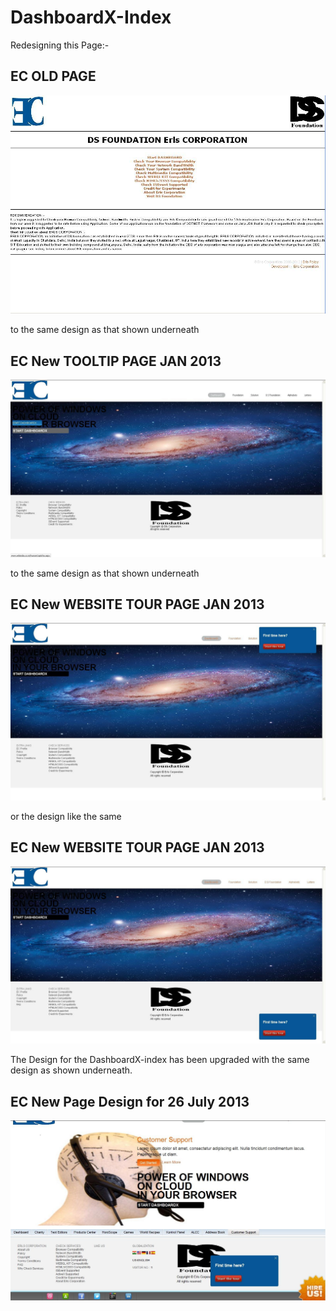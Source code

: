 DashboardX-Index
================

Redesigning this Page:-

EC OLD PAGE
-----------

![EC OLD PAGE](https://github.com/dineshkummarc/dashboardX-index/raw/master/screenshots/old-page.jpg)

to the same design as that shown underneath

EC New TOOLTIP PAGE JAN 2013
----------------------------

![EC New PAGE JAN 2013](https://github.com/dineshkummarc/dashboardX-index/raw/master/screenshots/tooltip.jpg)

to the same design as that shown underneath

EC New WEBSITE TOUR PAGE JAN 2013
---------------------------------

![EC New PAGE JAN 2013](https://github.com/dineshkummarc/dashboardX-index/raw/master/screenshots/website-tour.jpg)

or the design like the same

EC New WEBSITE TOUR PAGE JAN 2013
---------------------------------

![EC New PAGE JAN 2013](https://github.com/dineshkummarc/dashboardX-index/raw/master/screenshots/website-tour1.jpg)


The Design for the DashboardX-index has been upgraded with the same design as shown underneath.

EC New Page Design for 26 July 2013
-----------------------------------

![EC New PAGE JAN 2013](https://github.com/dineshkummarc/dashboardX-index/raw/master/screenshots/ec-new-26-july-2013.jpg)


